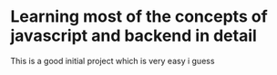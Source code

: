 # Learning most of the concepts of javascript and backend in detail

This is a good initial project which is very easy i guess